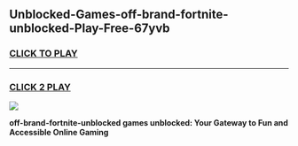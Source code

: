 
## Unblocked-Games-off-brand-fortnite-unblocked-Play-Free-67yvb
<h3>
<a href="https://premium76.site?title=off-brand-fortnite-unblocked&ref=12A">CLICK TO PLAY</a></h3>
<hr>

<h3>
<a href="https://premium76.site?title=off-brand-fortnite-unblocked&ref=12A">CLICK 2 PLAY</a>
  
</h3>

<a href="https://premium76.site?title=off-brand-fortnite-unblocked&ref=12A"><img src="https://clearcache.store/games.png"></a>


**off-brand-fortnite-unblocked games unblocked: Your Gateway to Fun and Accessible Online Gaming**
